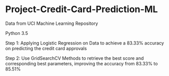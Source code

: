 # Project-Credit-Card-Prediction-ML
Data from UCI Machine Learning Repository

Python 3.5

Step 1: Applying Logistic Regression on Data to achieve a 83.33% accuracy on predicting the credit card approvals

Step 2: Use GridSearchCV Methods to retrieve the best score and corresponding best parameters, improving the accuracy from 83.33% to 85.51%
